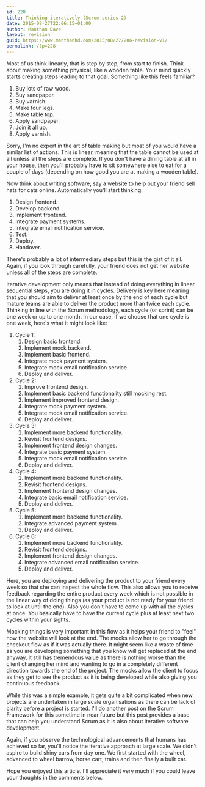 ```yaml
---
id: 228
title: Thinking iteratively (Scrum series 2)
date: 2015-08-27T22:06:15+01:00
author: Manthan Dave
layout: revision
guid: https://www.manthanhd.com/2015/08/27/206-revision-v1/
permalink: /?p=228
---
```

Most of us think linearly, that is step by step, from start to finish. Think about making something physical, like a wooden table. Your mind quickly starts creating steps leading to that goal. Something like this feels familiar?
<ol>
	<li>Buy lots of raw wood.</li>
	<li>Buy sandpaper.</li>
	<li>Buy varnish.</li>
	<li>Make four legs.</li>
	<li>Make table top.</li>
	<li>Apply sandpaper.</li>
	<li>Join it all up.</li>
	<li>Apply varnish.</li>
</ol>
<!--more-->

Sorry, I'm no expert in the art of table making but most of you would have a similar list of actions. This is linear, meaning that the table cannot be used at all unless all the steps are complete. If you don't have a dining table at all in your house, then you'll probably have to sit somewhere else to eat for a couple of days (depending on how good you are at making a wooden table).

Now think about writing software, say a website to help out your friend sell hats for cats online. Automatically you'll start thinking:
<ol>
	<li>Design frontend.</li>
	<li>Develop backend.</li>
	<li>Implement frontend.</li>
	<li>Integrate payment systems.</li>
	<li>Integrate email notification service.</li>
	<li>Test.</li>
	<li>Deploy.</li>
	<li>Handover.</li>
</ol>
There's probably a lot of intermediary steps but this is the gist of it all. Again, if you look through carefully, your friend does not get her website unless all of the steps are complete.

Iterative development only means that instead of doing everything in linear sequential steps, you are doing it in cycles. Delivery is key here meaning that you should aim to deliver at least once by the end of each cycle but mature teams are able to deliver the product more than twice each cycle. Thinking in line with the Scrum methodology, each cycle (or sprint) can be one week or up to one month. In our case, if we choose that one cycle is one week, here's what it might look like:
<ol>
	<li>Cycle 1:
<ol>
	<li>Design basic frontend.</li>
	<li>Implement mock backend.</li>
	<li>Implement basic frontend.</li>
	<li>Integrate mock payment system.</li>
	<li>Integrate mock email notification service.</li>
	<li>Deploy and deliver.</li>
</ol>
</li>
	<li>Cycle 2:
<ol>
	<li>Improve frontend design.</li>
	<li>Implement basic backend functionality still mocking rest.</li>
	<li>Implement improved frontend design.</li>
	<li>Integrate mock payment system.</li>
	<li>Integrate mock email notification service.</li>
	<li>Deploy and deliver.</li>
</ol>
</li>
	<li>Cycle 3:
<ol>
	<li>Implement more backend functionality.</li>
	<li>Revisit frontend designs.</li>
	<li>Implement frontend design changes.</li>
	<li>Integrate basic payment system.</li>
	<li>Integrate mock email notification service.</li>
	<li>Deploy and deliver.</li>
</ol>
</li>
	<li>Cycle 4:
<ol>
	<li>Implement more backend functionality.</li>
	<li>Revisit frontend designs.</li>
	<li>Implement frontend design changes.</li>
	<li>Integrate basic email notification service.</li>
	<li>Deploy and deliver.</li>
</ol>
</li>
	<li>Cycle 5:
<ol>
	<li>Implement more backend functionality.</li>
	<li>Integrate advanced payment system.</li>
	<li>Deploy and deliver.</li>
</ol>
</li>
	<li>Cycle 6:
<ol>
	<li>Implement more backend functionality.</li>
	<li>Revisit frontend designs.</li>
	<li>Implement frontend design changes.</li>
	<li>Integrate advanced email notification service.</li>
	<li>Deploy and deliver.</li>
</ol>
</li>
</ol>
Here, you are deploying and delivering the product to your friend every week so that she can inspect the whole flow. This also allows you to receive feedback regarding the entire product every week which is not possible in the linear way of doing things (as your product is not ready for your friend to look at until the end). Also you don't have to come up with all the cycles at once. You basically have to have the current cycle plus at least next two cycles within your sights.

Mocking things is very important in this flow as it helps your friend to "feel" how the website will look at the end. The mocks allow her to go through the checkout flow as if it was actually there. It might seem like a waste of time as you are developing something that you know will get replaced at the end anyway, it still has tremendous value as there is nothing worse than the client changing her mind and wanting to go in a completely different direction towards the end of the project. The mocks allow the client to focus as they get to see the product as it is being developed while also giving you continuous feedback.

While this was a simple example, it gets quite a bit complicated when new projects are undertaken in large scale organisations as there can be lack of clarity before a project is started. I'll do another post on the Scrum Framework for this sometime in near future but this post provides a base that can help you understand Scrum as it is also about iterative software development.

Again, if you observe the technological advancements that humans has achieved so far, you'll notice the iterative approach at large scale. We didn't aspire to build shiny cars from day one. We first started with the wheel, advanced to wheel barrow, horse cart, trains and then finally a built car.

Hope you enjoyed this article. I'll appreciate it very much if you could leave your thoughts in the comments below.